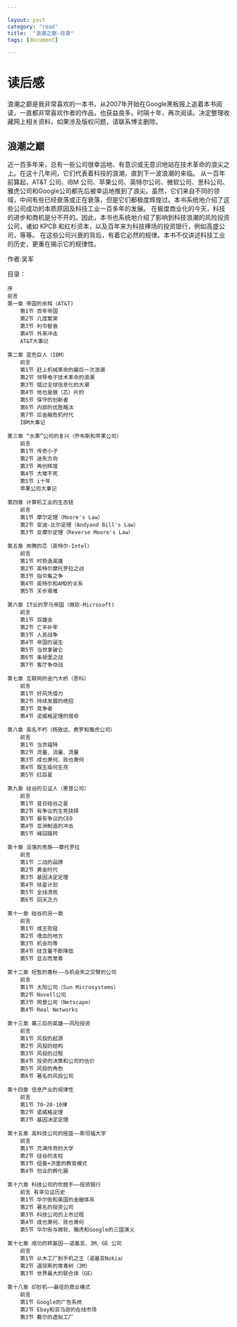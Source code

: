 ```yaml
---

layout: post
category: "read"
title:  "浪潮之巅-目录"
tags: [document]

---
```


# 读后感
浪潮之巅是我非常喜欢的一本书，从2007年开始在Google黑板报上追着本书阅读，一直都非常喜欢作者的作品，也获益良多。时隔十年，再次阅读。决定整理收藏网上相关资料，如果涉及版权问题，请联系博主删除。



## 浪潮之巅


近一百多年来，总有一些公司很幸运地、有意识或无意识地站在技术革命的浪尖之上。在这十几年间，它们代表着科技的浪潮，直到下一波浪潮的来临。
从一百年前算起，AT&T 公司、IBM 公司、苹果公司、英特尔公司、微软公司、思科公司、雅虎公司和Google公司都先后被幸运地推到了浪尖。虽然，它们来自不同的领域，中间有些已经衰落或正在衰落，但是它们都极度辉煌过。本书系统地介绍了这些公司成功的本质原因及科技工业一百多年的发展。
在极度商业化的今天，科技的进步和商机是分不开的。因此，本书也系统地介绍了影响到科技浪潮的风险投资公司，诸如 KPCB 和红杉资本，以及百年来为科技捧场的投资银行，例如高盛公司，等等。
在这些公司兴衰的背后，有着它必然的规律。本书不仅讲述科技工业的历史，更重在揭示它的规律性。


作者:吴军

目录：


```
序
前言
第一章 帝国的余辉（AT&T)
	第1节 百年帝国
	第2节 几度繁荣
	第3节 利令智昏
	第4节 外来冲击
	AT&T大事记

第二章 蓝色巨人（IBM）
	前言
	第1节 赶上机械革命的最后一次浪潮
	第2节 领导电子技术革命的浪潮
	第3节 错过全球信息化的大潮
	第4节 他也是做（芯）片的
	第5节 保守的创新者
	第6节 内部的优胜略汰
	第7节 后金融危机时代
	IBM大事记

第三章 “水果”公司的复兴（乔布斯和苹果公司）
	前言
	第1节 传奇小子
	第2节 迷失方向
	第3节 再创辉煌
	第4节 大难不死
	第5节 i十年
	苹果公司大事记

第四章 计算机工业的生态链
	前言
	第1节 摩尔定理（Moore's Law）
	第2节 安迪-比尔定理（Andyand Bill's Law）
	第3节 反摩尔定理（Reverse Moore's Law）

第五章 奔腾的芯（英特尔-Intel）
	前言
	第1节 时势造英雄
	第2节 英特尔摩托罗拉之战
	第3节 指令集之争
	第4节 英特尔和AMD的关系
	第5节 天步艰难

第六章 IT业的罗马帝国（微软-Microsoft)
	前言
	第1节 双雄会
	第2节 亡羊补牢
	第3节 人民战争
	第4节 帝国的诞生
	第5节 当世拿破仑
	第6节 条顿堡之战
	第7节 客厅争夺战

第七章 互联网的金门大桥（思科）
	前言
	第1节 好风凭借力
	第2节 持续发展的绝招
	第3节 竞争者
	第4节 诺威格定理的宿命

第八章 英名不朽（杨致远、费罗和雅虎公司）
	前言
	第1节 当世福特
	第2节 流量、流量、流量
	第3节 成也萧何、败也萧何
	第4节 既生瑜何生亮
	第5节 红巨星

第九章 硅谷的见证人（惠普公司）
	前言
	第1节 昔日硅谷之星
	第2节 有争议的生死抉择
	第3节 最有争议的CEO
	第4节 亚洲制造的冲击
	第5节 峰回路转

第十章 没落的贵族——摩托罗拉
	前言
	第1节 二战的品牌
	第2节 黄金时代
	第3节 基因决定定理
	第4节 铱星计划
	第5节 全线溃败
	第6节 回天乏力

第十一章 硅谷的另一面
	前言
	第1节 成王败寇
	第2节 嗜血的地方
	第3节 机会均等
	第4节 硅含量不断降低
	第5节 亘古而常青
	
第十二章 短暂的春秋——与机会失之交臂的公司
	前言
	第1节 太阳公司（Sun Microsystems）
	第2节 Novell公司
	第3节 网景公司（Netscape）
	第4节 Real Networks
	
第十三章 幕三后的英雄——风险投资
	前言
	第1节 风投的起源
	第2节 风投的结构
	第3节 风投的过程
	第4节 投资的决策和公司的估价
	第5节 风投的角色
	第6节 著名的风投公司

第十四章 信息产业的规律性
	前言
	第1节 70-20-10律
	第2节 诺威格定理
	第3节 基因决定定理

第十五章 高科技公司的摇篮——斯坦福大学
	前言
	第1节 充满传奇的大学
	第2节 硅谷的支柱
	第3节 纽曼+洪堡的教育模式
	第4节 创业的孵化器

第十六章 科技公司的吹鼓手——投资银行
	前言 有幸见证历史
	第1节 华尔街和美国的金融体系
	第2节 著名的投资公司
	第3节 科技公司的上市过程
	第4节 成也萧何、败也萧何
	第5节 华尔街与微软、雅虎和Google的三国演义

第十七章 成功的转基因——诺基亚、3M、GE 公司
	前言
	第1节 从木工厂到手机之王（诺基亚Nokia）
	第2节 道琼斯的常青树（3M）
	第3节 世界最大的联合体（GE）

第十八章 印钞机——最佳的商业模式
	前言
	第1节 Google的广告系统
	第2节 Ebay和亚马逊的在线市场
	第3节 戴尔的虚拟工厂






```
